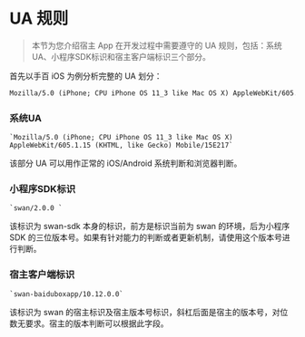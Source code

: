 # UA 规则
> 本节为您介绍宿主 App 在开发过程中需要遵守的 UA 规则，包括：系统UA、小程序SDK标识和宿主客户端标识三个部分。


首先以手百 iOS 为例分析完整的 UA 划分：

```html
Mozilla/5.0 (iPhone; CPU iPhone OS 11_3 like Mac OS X) AppleWebKit/605.1.15 (KHTML, like Gecko) Mobile/15E217 swan/2.0.0 swan-baiduboxapp/10.12.0.0
```

### 系统UA

    `Mozilla/5.0 (iPhone; CPU iPhone OS 11_3 like Mac OS X) AppleWebKit/605.1.15 (KHTML, like Gecko) Mobile/15E217`

该部分 UA 可以用作正常的 iOS/Android 系统判断和浏览器判断。


### 小程序SDK标识

    `swan/2.0.0 `

该标识为 swan-sdk 本身的标识，前方是标识当前为 swan 的环境，后为小程序 SDK 的三位版本号。如果有针对能力的判断或者更新机制，请使用这个版本号进行判断。


### 宿主客户端标识

    `swan-baiduboxapp/10.12.0.0`

该标识为 swan 的宿主标识及宿主版本号标识，斜杠后面是宿主的版本号，对位数无要求。宿主的版本判断可以根据此字段。

